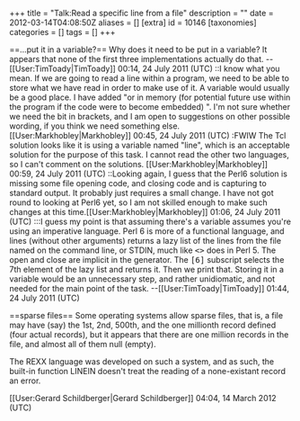 +++
title = "Talk:Read a specific line from a file"
description = ""
date = 2012-03-14T04:08:50Z
aliases = []
[extra]
id = 10146
[taxonomies]
categories = []
tags = []
+++

==...put it in a variable?==
Why does it need to be put in a variable?  It appears that none of the first three implementations actually do that.  --[[User:TimToady|TimToady]] 00:14, 24 July 2011 (UTC)
::I know what you mean. If we are going to read a line within a program, we need to be able to store what we have read in order to make use of it. A variable would usually be a good place. I have added "or in memory (for potential future use within the program if the code were to become embedded) ". I'm not sure whether we need the bit in brackets, and I am open to suggestions on other possible wording, if you think we need something else. [[User:Markhobley|Markhobley]] 00:45, 24 July 2011 (UTC)
:FWIW The Tcl solution looks like it is using a variable named "line", which is an acceptable solution for the purpose of this task. I cannot read the other two languages, so I can't comment on the solutions. [[User:Markhobley|Markhobley]] 00:59, 24 July 2011 (UTC)
::Looking again, I guess that the Perl6 solution is missing some file opening code, and closing code and is capturing to standard output. It probably just requires a small change. I have not got round to looking at Perl6 yet, so I am not skilled enough to make such changes at this time.[[User:Markhobley|Markhobley]] 01:06, 24 July 2011 (UTC)
:::I guess my point is that assuming there's a variable assumes you're using an imperative language.  Perl 6 is more of a functional language, and lines (without other arguments) returns a lazy list of the lines from the file named on the command line, or STDIN, much like <tt><></tt> does in Perl 5.  The open and close are implicit in the generator.  The <tt>[6]</tt> subscript selects the 7th element of the lazy list and returns it.  Then we print that.  Storing it in a variable would be an unnecessary step, and rather unidiomatic, and not needed for the main point of the task.  --[[User:TimToady|TimToady]] 01:44, 24 July 2011 (UTC)


==sparse files== 
Some operating systems allow sparse files, that is, a file may have (say) the 1st, 2nd, 500th, and the one millionth record defined  (four actual records), but it appears that there are one million records in the file, and almost all of them null (empty). 


 The REXX language was developed on such a system, and as such, the built-in function LINEIN doesn't treat the reading of a none-existant record an error. 

[[User:Gerard Schildberger|Gerard Schildberger]] 04:04, 14 March 2012 (UTC)
